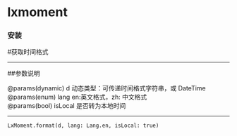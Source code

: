 # lxmoment

### 安装


#获取时间格式 
***
##参数说明

@params(dynamic) d        动态类型：可传递时间格式字符串，或 DateTime  
@params(enum) lang        en:英文格式，zh: 中文格式  
@params(bool) isLocal     是否转为本地时间    
***

    LxMoment.format(d, lang: Lang.en, isLocal: true)
